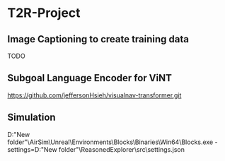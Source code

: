 # T2R-Project

## Image Captioning to create training data
TODO
## Subgoal Language Encoder for ViNT
https://github.com/jeffersonHsieh/visualnav-transformer.git

## Simulation
 D:\"New folder"\AirSim\Unreal\Environments\Blocks\Binaries\Win64\Blocks.exe -settings=D:\"New folder"\ReasonedExplorer\src\settings.json
 
